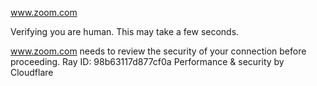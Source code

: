 www.zoom.com

Verifying you are human. This may take a few seconds.

www.zoom.com needs to review the security of your connection before proceeding.
Ray ID: 98b63117d877cf0a
Performance & security by Cloudflare